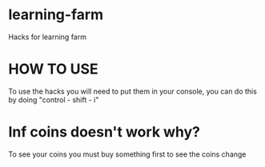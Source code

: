 # learning-farm
Hacks for learning farm

# HOW TO USE
To use the hacks you will need to put them in your console, you can do this by doing "control - shift - i"
# Inf coins doesn't work why?
To see your coins you must buy something first to see the coins change
